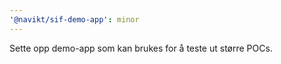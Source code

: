 ```yaml
---
'@navikt/sif-demo-app': minor
---
```


Sette opp demo-app som kan brukes for å teste ut større POCs.

